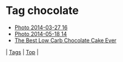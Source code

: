 <!--
title: Tag chocolate
date: 2020-06-28T15:26:59.504Z
tags:
-->
# Tag chocolate

 * [Photo 2014-03-27 16](80887351999.md)
 * [Photo 2014-05-18 14](86106708172.md)
 * [The Best Low Carb Chocolate Cake Ever](87867719959.md)

| [Tags](tags.md) | [Top](index.md) |
